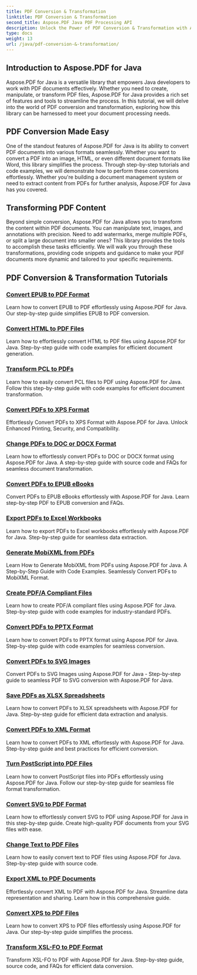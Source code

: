 ```yaml
---
title: PDF Conversion & Transformation
linktitle: PDF Conversion & Transformation
second_title: Aspose.PDF Java PDF Processing API
description: Unlock the Power of PDF Conversion & Transformation with Aspose.PDF for Java - Comprehensive Tutorials for Developers. Enhance Your PDF Processing Skills Today!
type: docs
weight: 13
url: /java/pdf-conversion-&-transformation/
---
```


## Introduction to Aspose.PDF for Java

Aspose.PDF for Java is a versatile library that empowers Java developers to work with PDF documents effectively. Whether you need to create, manipulate, or transform PDF files, Aspose.PDF for Java provides a rich set of features and tools to streamline the process. In this tutorial, we will delve into the world of PDF conversion and transformation, exploring how this library can be harnessed to meet your document processing needs.

## PDF Conversion Made Easy

One of the standout features of Aspose.PDF for Java is its ability to convert PDF documents into various formats seamlessly. Whether you want to convert a PDF into an image, HTML, or even different document formats like Word, this library simplifies the process. Through step-by-step tutorials and code examples, we will demonstrate how to perform these conversions effortlessly. Whether you're building a document management system or need to extract content from PDFs for further analysis, Aspose.PDF for Java has you covered.

## Transforming PDF Content

Beyond simple conversion, Aspose.PDF for Java allows you to transform the content within PDF documents. You can manipulate text, images, and annotations with precision. Need to add watermarks, merge multiple PDFs, or split a large document into smaller ones? This library provides the tools to accomplish these tasks efficiently. We will walk you through these transformations, providing code snippets and guidance to make your PDF documents more dynamic and tailored to your specific requirements.

## PDF Conversion & Transformation Tutorials
### [Convert EPUB to PDF Format](./convert-epub-to-pdf-format/)
Learn how to convert EPUB to PDF effortlessly using Aspose.PDF for Java. Our step-by-step guide simplifies EPUB to PDF conversion.
### [Convert HTML to PDF Files](./convert-html-to-pdf-files/)
Learn how to effortlessly convert HTML to PDF files using Aspose.PDF for Java. Step-by-step guide with code examples for efficient document generation.
### [Transform PCL to PDFs](./transform-pcl-to-pdfs/)
Learn how to easily convert PCL files to PDF using Aspose.PDF for Java. Follow this step-by-step guide with code examples for efficient document transformation.
### [Convert PDFs to XPS Format](./convert-pdfs-to-xps-format/)
Effortlessly Convert PDFs to XPS Format with Aspose.PDF for Java. Unlock Enhanced Printing, Security, and Compatibility.
### [Change PDFs to DOC or DOCX Format](./change-pdfs-to-doc-or-docx-format/)
Learn how to effortlessly convert PDFs to DOC or DOCX format using Aspose.PDF for Java. A step-by-step guide with source code and FAQs for seamless document transformation.
### [Convert PDFs to EPUB eBooks](./convert-pdfs-to-epub-ebooks/)
Convert PDFs to EPUB eBooks effortlessly with Aspose.PDF for Java. Learn step-by-step PDF to EPUB conversion and FAQs.
### [Export PDFs to Excel Workbooks](./export-pdfs-to-excel-workbooks/)
Learn how to export PDFs to Excel workbooks effortlessly with Aspose.PDF for Java. Step-by-step guide for seamless data extraction.
### [Generate MobiXML from PDFs](./generate-mobixml-from-pdfs/)
Learn How to Generate MobiXML from PDFs using Aspose.PDF for Java. A Step-by-Step Guide with Code Examples. Seamlessly Convert PDFs to MobiXML Format.
### [Create PDF/A Compliant Files](./create-pdfa-compliant-files/)
Learn how to create PDF/A compliant files using Aspose.PDF for Java. Step-by-step guide with code examples for industry-standard PDFs.
### [Convert PDFs to PPTX Format](./convert-pdfs-to-pptx-format/)
Learn how to convert PDFs to PPTX format using Aspose.PDF for Java. Step-by-step guide with code examples for seamless conversion.
### [Convert PDFs to SVG Images](./convert-pdfs-to-svg-images/)
Convert PDFs to SVG Images using Aspose.PDF for Java - Step-by-step guide to seamless PDF to SVG conversion with Aspose.PDF for Java.
### [Save PDFs as XLSX Spreadsheets](./save-pdfs-as-xlsx-spreadsheets/)
Learn how to convert PDFs to XLSX spreadsheets with Aspose.PDF for Java. Step-by-step guide for efficient data extraction and analysis.
### [Convert PDFs to XML Format](./convert-pdfs-to-xml-format/)
Learn how to convert PDFs to XML effortlessly with Aspose.PDF for Java. Step-by-step guide and best practices for efficient conversion.
### [Turn PostScript into PDF Files](./turn-postscript-into-pdf-files/)
Learn how to convert PostScript files into PDFs effortlessly using Aspose.PDF for Java. Follow our step-by-step guide for seamless file format transformation.
### [Convert SVG to PDF Format](./convert-svg-to-pdf-format/)
Learn how to effortlessly convert SVG to PDF using Aspose.PDF for Java in this step-by-step guide. Create high-quality PDF documents from your SVG files with ease.
### [Change Text to PDF Files](./change-text-to-pdf-files/)
Learn how to easily convert text to PDF files using Aspose.PDF for Java. Step-by-step guide with source code.
### [Export XML to PDF Documents](./export-xml-to-pdf-documents/)
Effortlessly convert XML to PDF with Aspose.PDF for Java. Streamline data representation and sharing. Learn how in this comprehensive guide.
### [Convert XPS to PDF Files](./convert-xps-to-pdf-files/)
Learn how to convert XPS to PDF files effortlessly using Aspose.PDF for Java. Our step-by-step guide simplifies the process.
### [Transform XSL-FO to PDF Format](./transform-xsl-fo-to-pdf-format/)
Transform XSL-FO to PDF with Aspose.PDF for Java. Step-by-step guide, source code, and FAQs for efficient data conversion.